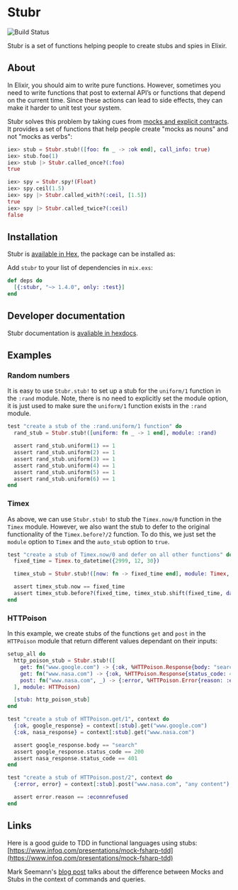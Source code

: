 # Stubr

![Build Status](https://travis-ci.org/leighshepperson/stubr.svg?branch=master)

Stubr is a set of functions helping people to create stubs and spies in Elixir.

## About

In Elixir, you should aim to write pure functions. However, sometimes you need to write functions that post to external API’s or functions that depend on the current time. Since these actions can lead to side effects, they can make it harder to unit test your system.

Stubr solves this problem by taking cues from [mocks and explicit contracts](http://blog.plataformatec.com.br/2015/10/mocks-and-explicit-contracts/). It provides a set of functions that help people create "mocks as nouns" and not "mocks as verbs":

```elixir
iex> stub = Stubr.stub!([foo: fn _ -> :ok end], call_info: true)
iex> stub.foo(1)
iex> stub |> Stubr.called_once?(:foo)
true

iex> spy = Stubr.spy!(Float)
iex> spy.ceil(1.5)
iex> spy |> Stubr.called_with?(:ceil, [1.5])
true
iex> spy |> Stubr.called_twice?(:ceil)
false
```

## Installation

Stubr is [available in Hex](https://hex.pm/packages/stubr), the package can be installed as:

Add `stubr` to your list of dependencies in `mix.exs`:

```elixir
def deps do
  [{:stubr, "~> 1.4.0", only: :test}]
end
```


## Developer documentation

Stubr documentation is [avaliable in hexdocs](https://hexdocs.pm/stubr/Stubr.html).

## Examples

### Random numbers

It is easy to use `Stubr.stub!` to set up a stub for the `uniform/1` function in the `:rand` module. Note, there is no need to explicitly set the module option, it is just used to make sure the `uniform/1` function exists in the `:rand` module.

```elixir
test "create a stub of the :rand.uniform/1 function" do
  rand_stub = Stubr.stub!([uniform: fn _ -> 1 end], module: :rand)

  assert rand_stub.uniform(1) == 1
  assert rand_stub.uniform(2) == 1
  assert rand_stub.uniform(3) == 1
  assert rand_stub.uniform(4) == 1
  assert rand_stub.uniform(5) == 1
  assert rand_stub.uniform(6) == 1
end
```

### Timex

As above, we can use `Stubr.stub!` to stub the `Timex.now/0` function in the `Timex` module. However, we also want the stub to defer to the original functionality of the `Timex.before?/2` function. To do this, we just set the `module` option to `Timex` and the `auto_stub` option to `true`.

```elixir
test "create a stub of Timex.now/0 and defer on all other functions" do
  fixed_time = Timex.to_datetime({2999, 12, 30})

  timex_stub = Stubr.stub!([now: fn -> fixed_time end], module: Timex, auto_stub: true)

  assert timex_stub.now == fixed_time
  assert timex_stub.before?(fixed_time, timex_stub.shift(fixed_time, days: 1))
end
```

### HTTPoison

In this example, we create stubs of the functions `get` and `post` in the `HTTPoison` module that return different values dependant on their inputs:

```elixir
setup_all do
  http_poison_stub = Stubr.stub!([
    get: fn("www.google.com") -> {:ok, %HTTPoison.Response{body: "search", status_code: 200}} end,
    get: fn("www.nasa.com") -> {:ok, %HTTPoison.Response{status_code: 401}} end,
    post: fn("www.nasa.com", _) -> {:error, %HTTPoison.Error{reason: :econnrefused}} end
  ], module: HTTPoison)

  [stub: http_poison_stub]
end

test "create a stub of HTTPoison.get/1", context do
  {:ok, google_response} = context[:stub].get("www.google.com")
  {:ok, nasa_response} = context[:stub].get("www.nasa.com")

  assert google_response.body == "search"
  assert google_response.status_code == 200
  assert nasa_response.status_code == 401
end

test "create a stub of HTTPoison.post/2", context do
  {:error, error} = context[:stub].post("www.nasa.com", "any content")

  assert error.reason == :econnrefused
end
```

## Links

Here is a good guide to TDD in functional languages using stubs: [https://www.infoq.com/presentations/mock-fsharp-tdd](https://www.infoq.com/presentations/mock-fsharp-tdd)

Mark Seemann's [blog post](http://blog.ploeh.dk/2013/10/23/mocks-for-commands-stubs-for-queries/) talks about the difference between Mocks and Stubs in the context of commands and queries.
